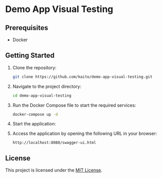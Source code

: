 # Demo App Visual Testing

## Prerequisites
- Docker

## Getting Started

1. Clone the repository:
   ```bash
   git clone https://github.com/kaito/demo-app-visual-testing.git
   ```

2. Navigate to the project directory:
   ```bash
   cd demo-app-visual-testing
   ```

3. Run the Docker Compose file to start the required services:
   ```bash
   docker-compose up -d
   ```

4. Start the application:

5. Access the application by opening the following URL in your browser:
   ```
   http://localhost:8080/swagger-ui.html
   ```

## License

This project is licensed under the [MIT License](LICENSE).
